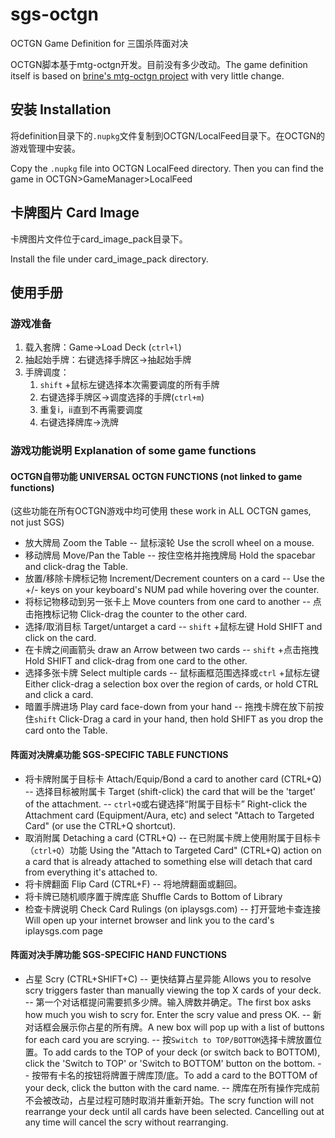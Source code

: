 sgs-octgn
=========

OCTGN Game Definition for 三国杀阵面对决

OCTGN脚本基于mtg-octgn开发。目前没有多少改动。The game definition itself is based on [brine's mtg-octgn project](https://github.com/brine/mtg-octgn) with very little change.

## 安装 Installation
将definition目录下的`.nupkg`文件复制到OCTGN/LocalFeed目录下。在OCTGN的游戏管理中安装。

Copy the `.nupkg` file into OCTGN LocalFeed directory. Then you can find the game in OCTGN>GameManager>LocalFeed

## 卡牌图片 Card Image
卡牌图片文件位于card_image_pack目录下。

Install the file under card_image_pack directory.

## 使用手册

### 游戏准备

1. 载入套牌：Game->Load Deck (`ctrl+l`)
2. 抽起始手牌：右键选择手牌区->抽起始手牌
3. 手牌调度：
	1. `shift` +鼠标左键选择本次需要调度的所有手牌
	2. 右键选择手牌区->调度选择的手牌(`ctrl+m`)
	3. 重复i，ii直到不再需要调度
	3. 右键选择牌库->洗牌

### 游戏功能说明 Explanation of some game functions

#### OCTGN自带功能 UNIVERSAL OCTGN FUNCTIONS (not linked to game functions)

(这些功能在所有OCTGN游戏中均可使用 these work in ALL OCTGN games, not just SGS)

* 放大牌局 Zoom the Table
-- 鼠标滚轮 Use the scroll wheel on a mouse.
* 移动牌局 Move/Pan the Table
-- 按住空格并拖拽牌局 Hold the spacebar and click-drag the Table.
* 放置/移除卡牌标记物 Increment/Decrement counters on a card
-- Use the +/- keys on your keyboard's NUM pad while hovering over the counter.
* 将标记物移动到另一张卡上 Move counters from one card to another
-- 点击拖拽标记物 Click-drag the counter to the other card.
* 选择/取消目标 Target/untarget a card
-- `shift` +鼠标左键 Hold SHIFT and click on the card.
* 在卡牌之间画箭头 draw an Arrow between two cards
-- `shift` +点击拖拽 Hold SHIFT and click-drag from one card to the other.
* 选择多张卡牌 Select multiple cards
-- 鼠标画框范围选择或`ctrl` +鼠标左键 Either click-drag a selection box over the region of cards, or hold CTRL and click a card.
* 暗置手牌进场 Play card face-down from your hand
-- 拖拽卡牌在放下前按住`shift` Click-Drag a card in your hand, then hold SHIFT as you drop the card onto the Table.


#### 阵面对决牌桌功能 SGS-SPECIFIC TABLE FUNCTIONS
* 将卡牌附属于目标卡 Attach/Equip/Bond a card to another card (CTRL+Q)
-- 选择目标被附属卡 Target (shift-click) the card that will be the 'target' of the attachment.
-- `ctrl+Q`或右键选择“附属于目标卡” Right-click the Attachment card (Equipment/Aura, etc) and select "Attach to Targeted Card" (or use the CTRL+Q shortcut).
* 取消附属 Detaching a card (CTRL+Q)
-- 在已附属卡牌上使用附属于目标卡（`ctrl+Q`）功能 Using the "Attach to Targeted Card" (CTRL+Q) action on a card that is already attached to something else will detach that card from everything it's attached to.
* 将卡牌翻面 Flip Card (CTRL+F)
-- 将地牌翻面或翻回。
* 将卡牌已随机顺序置于牌库底 Shuffle Cards to Bottom of Library
* 检查卡牌说明 Check Card Rulings (on iplaysgs.com)
-- 打开营地卡查连接 Will open up your internet browser and link you to the card's iplaysgs.com page

#### 阵面对决手牌功能 SGS-SPECIFIC HAND FUNCTIONS
* 占星 Scry (CTRL+SHIFT+C)
-- 更快结算占星异能 Allows you to resolve scry triggers faster than manually viewing the top X cards of your deck.
-- 第一个对话框提问需要抓多少牌。输入牌数并确定。The first box asks how much you wish to scry for.  Enter the scry value and press OK.
-- 新对话框会展示你占星的所有牌。A new box will pop up with a list of buttons for each card you are scrying.
-- 按`Switch to TOP/BOTTOM`选择卡牌放置位置。To add cards to the TOP of your deck (or switch back to BOTTOM), click the 'Switch to TOP' or 'Switch to BOTTOM' button on the bottom.
-- 按带有卡名的按钮将牌置于牌库顶/底。To add a card to the BOTTOM of your deck, click the button with the card name.
-- 牌库在所有操作完成前不会被改动，占星过程可随时取消并重新开始。The scry function will not rearrange your deck until all cards have been selected.  Cancelling out at any time will cancel the scry without rearranging.

